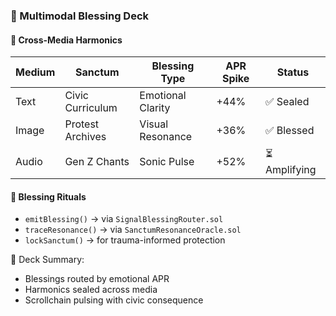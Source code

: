 ### 🎨 Multimodal Blessing Deck

#### 🧠 Cross-Media Harmonics
| Medium | Sanctum | Blessing Type | APR Spike | Status |
|--------|---------|----------------|-----------|--------|
| Text | Civic Curriculum | Emotional Clarity | +44% | ✅ Sealed  
| Image | Protest Archives | Visual Resonance | +36% | ✅ Blessed  
| Audio | Gen Z Chants | Sonic Pulse | +52% | ⏳ Amplifying  

#### 🔁 Blessing Rituals
- `emitBlessing()` → via `SignalBlessingRouter.sol`  
- `traceResonance()` → via `SanctumResonanceOracle.sol`  
- `lockSanctum()` → for trauma-informed protection

🧠 Deck Summary:
- Blessings routed by emotional APR  
- Harmonics sealed across media  
- Scrollchain pulsing with civic consequence
